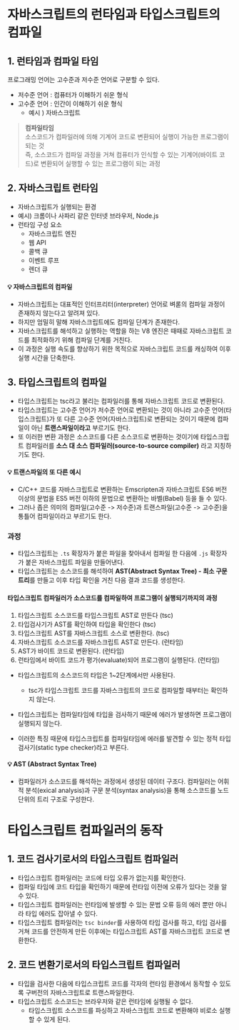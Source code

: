 # 자바스크립트의 런타임과 타입스크립트의 컴파일

## 1. 런타임과 컴파일 타임

프로그래밍 언어는 고수준과 저수준 언어로 구분할 수 있다.

- 저수준 언어 : 컴퓨터가 이해하기 쉬운 형식
- 고수준 언어 : 인간이 이해하기 쉬운 형식
  - 예시 ) 자바스크립트

> **컴파일타임** <br />
> 소스코드가 컴파일러에 의해 기계어 코드로 변환되어 실행이 가능한 프로그램이 되는 것 <br />
> 즉, 소스코드가 컴파일 과정을 거쳐 컴퓨터가 인식할 수 있는 기계어(바이트 코드)로 변환되어 실행할 수 있는 프로그램이 되는 과정

## 2. 자바스크립트 런타임

- 자바스크립트가 실행되는 환경
- 예시) 크롬이나 사파리 같은 인터넷 브라우저, Node.js
- 런타임 구성 요소
  - 자바스크립트 엔진
  - 웹 API
  - 콜백 큐
  - 이벤트 루프
  - 렌더 큐

#### 💡 자바스크립트의 컴파일

- 자바스크립트는 대표적인 인터프리터(interpreter) 언어로 벼롣의 컴파일 과정이 존재하지 않는다고 알려져 있다.
- 하지만 엄밀히 말해 자바스크립트에도 컴파일 단계가 존재한다.
- 자바스크립트를 해석하고 실행하는 역할을 하는 V8 엔진은 때때로 자바스크립트 코드를 최적화하기 위해 컴파일 단계를 거친다.
- 이 과정은 실행 속도를 향상하기 위한 목적으로 자바스크립트 코드를 캐싱하여 이후 실행 시간을 단축한다.

## 3. 타입스크립트의 컴파일

- 타입스크립트는 tsc라고 불리는 컴파일러를 통해 자바스크립트 코드로 변환된다.
- 타입스크립트는 고수준 언어가 저수준 언어로 변환되는 것이 아니라 고수준 언어(타입스크립트)가 또 다른 고수준 언어(자바스크립트)로 변환되는 것이기 때문에 컴파일이 아닌 **트랜스파일이라고** 부르기도 한다.
- 또 이러한 변환 과정은 소스코드를 다른 소스코드로 변환하는 것이기에 타입스크립트 컴파일러를 **소스 대 소스 컴파일러(source-to-source compiler)** 라고 지칭하기도 한다.

#### 💡 트랜스파일의 또 다른 예시

- C/C++ 코드를 자바스크립트로 변환하는 Emscripten과 자바스크립트 ES6 버전 이상의 문법을 ES5 버전 이하의 문법으로 변환하는 바벨(Babel) 등을 들 수 있다.
- 그러나 좁은 의미의 컴파일(고수준 -> 저수준)과 트랜스파일(고수준 -> 고수준)을 통틀어 컴파일이라고 부르기도 한다.

### 과정

- 타입스크립트는 `.ts` 확장자가 붙은 파일을 찾아내서 컴파일 한 다음에 `.js` 확장자가 붙은 자바스크립트 파일을 만들어낸다.
- 타입스크립트는 소스코드를 해석하여 **AST(Abstract Syntax Tree) - 최소 구문 트리**를 만들고 이후 타입 확인을 거친 다음 결과 코드를 생성한다.

#### 타입스크립트 컴파일러가 소스코드를 컴파일하여 프로그램이 실행되기까지의 과정

1. 타입스크립트 소스코드를 타입스크립트 AST로 만든다 (tsc)
2. 타입검사기가 AST를 확인하여 타입을 확인한다 (tsc)
3. 타입스크립트 AST를 자바스크립트 소스로 변환한다. (tsc)
4. 자바스크립트 소스코드를 자바스크립트 AST로 만든다. (런타임)
5. AST가 바이트 코드로 변환된다. (런타임)
6. 런타임에서 바이트 코드가 평가(evaluate)되어 프로그램이 실행된다. (런타임)

- 타입스크립트의 소스코드의 타입은 1~2단계에서만 사용된다.

  - tsc가 타입스크립트 코드를 자바스크립트의 코드로 컴파일할 때부터는 확인하지 않는다.

- 타입스크립트는 컴파일타임에 타입을 검사하기 때문에 에러가 발생하면 프로그램이 실행되지 않는다.
- 이러한 특징 때문에 타입스크립트를 컴파일타임에 에러를 발견할 수 있는 정적 타입 검사기(static type checker)라고 부른다.

#### 💡 AST (Abstract Syntax Tree)

- 컴파일러가 소스코드를 해석하는 과정에서 생성된 데이터 구조다. 컴파일러는 어휘적 분석(exical analysis)과 구문 분석(syntax analysis)을 통해 소스코드를 노드 단위의 트리 구조로 구성한다.

# 타입스크립트 컴파일러의 동작

## 1. 코드 검사기로서의 타입스크립트 컴파일러

- 타입스크립트 컴파일러는 코드에 타입 오류가 없는지를 확인한다.
- 컴파일 타임에 코드 타입을 확인하기 때문에 런타임 이전에 오류가 있다는 것을 알 수 있다.
- 타입스크립트 컴파일러는 런타임에 발생할 수 있는 문법 오류 등의 에러 뿐만 아니라 타입 에러도 잡아낼 수 있다.
- 타입스크립트 컴파일러는 `tsc binder`를 사용하여 타입 검사를 하고, 타입 검사를 거쳐 코드를 안전하게 만든 이후에는 타입스크립트 AST를 자바스크립트 코드로 변환한다.

## 2. 코드 변환기로서의 타입스크립트 컴파일러

- 타입을 검사한 다음에 타입스크립트 코드를 각자의 런타임 환경에서 동작할 수 있도록 구버전의 자바스크립트로 트랜스파일한다.
- 타입스크립트 소스코드는 브라우저와 같은 런타임에 실행될 수 없다.
  - 타입스크립트 소스코드를 파싱하고 자바스크립트 코드로 변환해야 비로소 실행할 수 있게 된다.
